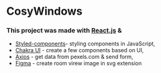 # CosyWindows

### This project was made with [React.js](https://reactjs.org/) &

- [Styled-components](https://styled-components.com/)- styling components in JavaScript,
- [Chakra UI](https://chakra-ui.com/) - create a few components based on UI,
- [Axios](https://axios-http.com/docs/intro) - get data from pexels.com & send form,
- [Figma](https://www.figma.com/) - create room virew image in svg extension

